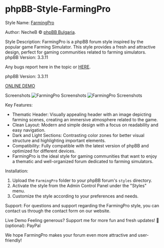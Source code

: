 # phpBB-Style-FarmingPro


Style Name: [FarmingPro]([https://phpbb-bg.info/forums/viewtopic.php?t=685](https://phpbb-bg.info/forums/viewtopic.php?t=686))

Author: NecheB © [phpBB Bulgaria](https://phpbb-bg.info/).

Style Description: FarmingPro is a phpBB forum style inspired by the popular game Farming Simulator. This style provides a fresh and attractive design, perfect for gaming communities related to farming simulators. phpBB Version: 3.3.11

Any bugs report here in the topic or [HERE](https://phpbb-bg.info/forums/viewforum.php?f=80).

phpBB Version: 3.3.11

[ONLINE DEMO](https://demo.phpbb-bg.info/index.php?style=37)

Screenshots
![FarmingPro Screenshots](https://i.imgur.com/10TBbYv.png)
![FarmingPro Screenshots](https://i.imgur.com/Lsd8OAx.png)

Key Features:
- Thematic Header: Visually appealing header with an image depicting farming scenes, creating an immersive atmosphere related to the game.
- Clean Layout: Modern and simple design with a focus on readability and easy navigation.
- Dark and Light Sections: Contrasting color zones for better visual structure and highlighting important elements.
- Compatibility: Fully compatible with the latest version of phpBB and optimized for different devices.
- FarmingPro is the ideal style for gaming communities that want to enjoy a thematic and well-organized forum dedicated to farming simulators.

Installation:
1. Upload the `FarmingPro` folder to your phpBB forum's `styles` directory.
2. Activate the style from the Admin Control Panel under the "Styles" menu.
3. Customize the style according to your preferences and needs.

Support:
For questions and support regarding the FarmingPro style, you can contact us through the contact form on our website.

Live Demo
Feeling generous? Support me for more fun and fresh updates! 🎉 (optional): PayPal

We hope FarmingPro makes your forum even more attractive and user-friendly!


